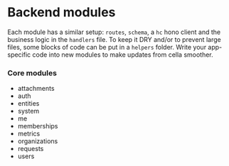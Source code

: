 # Backend modules
Each module has a similar setup: `routes`, `schema`, a `hc` hono client and the business logic in the `handlers` file. To keep it DRY and/or to prevent large files, some blocks of code can be put in a `helpers` folder. Write your app-specific code into new modules to make updates from cella smoother.

### Core modules
* attachments
* auth
* entities
* system
* me
* memberships
* metrics
* organizations
* requests
* users
